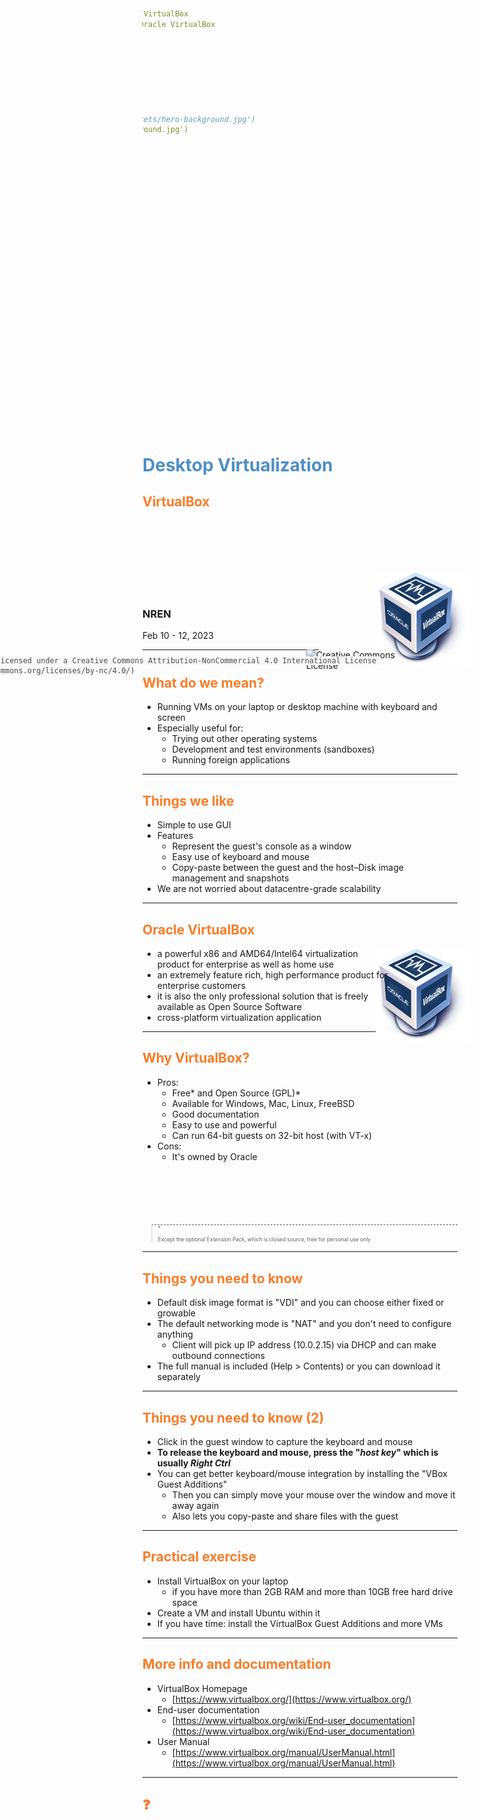 ```yaml
---
marp: true
title: Desktop Virtualization using Oracle VirtualBox
description: Desktop Virtualization using Oracle VirtualBox
footer: '_Virtualization Workshop_'
paginate: false
theme: gaia
# other themes: uncover, default
# class: lead
# Default size 16:9
size: 4:3
backgroundColor: #fff
#backgroundImage: url('https://marp.app/assets/hero-background.jpg')
backgroundImage: url('../images/hero-background.jpg')
style: |
    h1, footer {
        color: #4e8fc7;
    }
    h2 {
        color: #455a64;
        color: #f97c28;
    }
    footer {
        #text-align: right;
        height: 50px;
        line-height: 30px;
    }
    ol, ul {
        padding-top: 0;
        #margin-top: 0;
        font-size: 90%;
    }
    ol > li, ul > li {
        margin: 0;
    }
    ol > li> p, ul > li > p {
        margin: 0;
    }
    a {
        text-decoration: none;
    }
---
```


<style scoped>
h1 {
  color: #4e8fc7;
}
h2 {
    color: #455a64;
    color: #f97c28;
}
img {
    float: left;
    margin-left: -40px;
}
pre {
    margin: -25px 50px 0px;
    width: 810px;
    float: right;
}
pre > code {
    background-color: #f8f8f8;
    color: #4d4d4c;
}
</style>
<!--
_class: lead
_footer: '' 
_paginate: false
-->

# Desktop Virtualization

## VirtualBox

<br />
<br />
<br />
<br />

![bg bottom 30%](../images/Virtualbox_logo.png)

<br />
<br />

### NREN

Feb 10 - 12, 2023

[![Creative Commons License](https://i.creativecommons.org/l/by-nc/4.0/88x31.png)](http://creativecommons.org/licenses/by-nc/4.0/)

```licence
This material is licensed under a Creative Commons Attribution-NonCommercial 4.0 International License (http://creativecommons.org/licenses/by-nc/4.0/)
```

---

## What do we mean?

- Running VMs on your laptop or desktop machine with keyboard and screen
- Especially useful for:
  - Trying out other operating systems
  - Development and test environments (sandboxes)
  - Running foreign applications

---

## Things we like

- Simple to use GUI
- Features
  - Represent the guest's console as a window
  - Easy use of keyboard and mouse
  - Copy-paste between the guest and the host–Disk image management and snapshots
- We are not worried about datacentre-grade scalability

---

<style scoped>
img {
    float: right;
    width: 30%;
    margin: auto -20px;
}
</style>

## Oracle VirtualBox

![VirtualBox Logo](../images/Virtualbox_logo.png)

- a powerful x86 and AMD64/Intel64 virtualization product for enterprise as well as home use
- an extremely feature rich, high performance product for enterprise customers
- it is also the only professional solution that is freely available as Open Source Software
- cross-platform virtualization application

---

<style scoped>
blockquote {
    border-top: 0.1em dashed #555;
    font-size: 60%;
    margin-top: 100px;
}
blockquote:before {
    content:"*";
}
blockquote:after {
    content:"";
}
</style>

## Why VirtualBox?

- Pros:
  - Free\* and Open Source (GPL)\*
  - Available for Windows, Mac, Linux, FreeBSD
  - Good documentation
  - Easy to use and powerful
  - Can run 64-bit guests on 32-bit host (with VT-x)
- Cons:
  - It's owned by Oracle

> Except the optional Extension Pack, which is closed source, free for personal use only

---

## Things you need to know

- Default disk image format is "VDI" and you can choose either fixed or growable
- The default networking mode is "NAT" and you don't need to configure anything
  - Client will pick up IP address (10.0.2.15) via DHCP and can make outbound connections
- The full manual is included (Help > Contents) or you can download it separately

---

## Things you need to know (2)

- Click in the guest window to capture the keyboard and mouse
- **To release the keyboard and mouse, press the "_host key_" which is usually _Right Ctrl_**
- You can get better keyboard/mouse integration by installing the "VBox Guest Additions"
  - Then you can simply move your mouse over the window and move it away again
  - Also lets you copy-paste and share files with the guest

---

## Practical exercise

- Install VirtualBox on your laptop
  - if you have more than 2GB RAM and more than 10GB free hard drive space
- Create a VM and install Ubuntu within it
- If you have time: install the VirtualBox Guest Additions and more VMs

---

## More info and documentation

- VirtualBox Homepage
  - [https://www.virtualbox.org/](https://www.virtualbox.org/)
- End-user documentation
  - [https://www.virtualbox.org/wiki/End-user_documentation](https://www.virtualbox.org/wiki/End-user_documentation)
- User Manual
  - [https://www.virtualbox.org/manual/UserManual.html](https://www.virtualbox.org/manual/UserManual.html)

---

<!-- _class: lead -->
## :question: <!--fit-->
